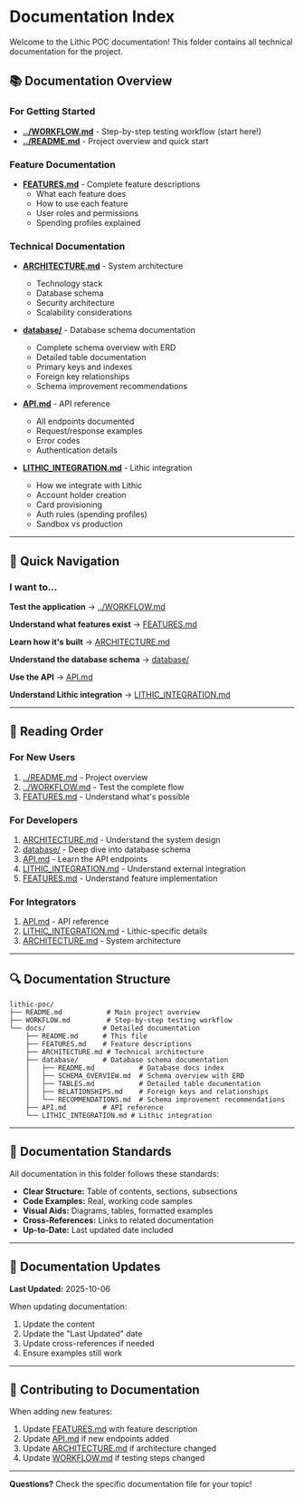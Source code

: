 # Documentation Index

Welcome to the Lithic POC documentation! This folder contains all technical documentation for the project.

## 📚 Documentation Overview

### For Getting Started
- **[../WORKFLOW.md](../WORKFLOW.md)** - Step-by-step testing workflow (start here!)
- **[../README.md](../README.md)** - Project overview and quick start

### Feature Documentation
- **[FEATURES.md](FEATURES.md)** - Complete feature descriptions
  - What each feature does
  - How to use each feature
  - User roles and permissions
  - Spending profiles explained

### Technical Documentation
- **[ARCHITECTURE.md](ARCHITECTURE.md)** - System architecture
  - Technology stack
  - Database schema
  - Security architecture
  - Scalability considerations

- **[database/](database/)** - Database schema documentation
  - Complete schema overview with ERD
  - Detailed table documentation
  - Primary keys and indexes
  - Foreign key relationships
  - Schema improvement recommendations

- **[API.md](API.md)** - API reference
  - All endpoints documented
  - Request/response examples
  - Error codes
  - Authentication details

- **[LITHIC_INTEGRATION.md](LITHIC_INTEGRATION.md)** - Lithic integration
  - How we integrate with Lithic
  - Account holder creation
  - Card provisioning
  - Auth rules (spending profiles)
  - Sandbox vs production

---

## 🎯 Quick Navigation

### I want to...

**Test the application**
→ [../WORKFLOW.md](../WORKFLOW.md)

**Understand what features exist**
→ [FEATURES.md](FEATURES.md)

**Learn how it's built**
→ [ARCHITECTURE.md](ARCHITECTURE.md)

**Understand the database schema**
→ [database/](database/)

**Use the API**
→ [API.md](API.md)

**Understand Lithic integration**
→ [LITHIC_INTEGRATION.md](LITHIC_INTEGRATION.md)

---

## 📖 Reading Order

### For New Users
1. [../README.md](../README.md) - Project overview
2. [../WORKFLOW.md](../WORKFLOW.md) - Test the complete flow
3. [FEATURES.md](FEATURES.md) - Understand what's possible

### For Developers
1. [ARCHITECTURE.md](ARCHITECTURE.md) - Understand the system design
2. [database/](database/) - Deep dive into database schema
3. [API.md](API.md) - Learn the API endpoints
4. [LITHIC_INTEGRATION.md](LITHIC_INTEGRATION.md) - Understand external integration
5. [FEATURES.md](FEATURES.md) - Understand feature implementation

### For Integrators
1. [API.md](API.md) - API reference
2. [LITHIC_INTEGRATION.md](LITHIC_INTEGRATION.md) - Lithic-specific details
3. [ARCHITECTURE.md](ARCHITECTURE.md) - System architecture

---

## 🔍 Documentation Structure

```
lithic-poc/
├── README.md           # Main project overview
├── WORKFLOW.md         # Step-by-step testing workflow
└── docs/              # Detailed documentation
    ├── README.md      # This file
    ├── FEATURES.md    # Feature descriptions
    ├── ARCHITECTURE.md # Technical architecture
    ├── database/      # Database schema documentation
    │   ├── README.md           # Database docs index
    │   ├── SCHEMA_OVERVIEW.md  # Schema overview with ERD
    │   ├── TABLES.md           # Detailed table documentation
    │   ├── RELATIONSHIPS.md    # Foreign keys and relationships
    │   └── RECOMMENDATIONS.md  # Schema improvement recommendations
    ├── API.md         # API reference
    └── LITHIC_INTEGRATION.md # Lithic integration
```

---

## 📝 Documentation Standards

All documentation in this folder follows these standards:

- **Clear Structure:** Table of contents, sections, subsections
- **Code Examples:** Real, working code samples
- **Visual Aids:** Diagrams, tables, formatted examples
- **Cross-References:** Links to related documentation
- **Up-to-Date:** Last updated date included

---

## 🔄 Documentation Updates

**Last Updated:** 2025-10-06

When updating documentation:
1. Update the content
2. Update the "Last Updated" date
3. Update cross-references if needed
4. Ensure examples still work

---

## 🤝 Contributing to Documentation

When adding new features:
1. Update [FEATURES.md](FEATURES.md) with feature description
2. Update [API.md](API.md) if new endpoints added
3. Update [ARCHITECTURE.md](ARCHITECTURE.md) if architecture changed
4. Update [WORKFLOW.md](../WORKFLOW.md) if testing steps changed

---

**Questions?** Check the specific documentation file for your topic!
